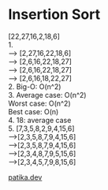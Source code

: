 # Insertion Sort

[22,27,16,2,18,6]  
1.  
--> [2,27,16,22,18,6]  
--> [2,6,16,22,18,27]  
--> [2,6,16,22,18,27]  
--> [2,6,16,18,22,27]  
2. Big-O: O(n^2)  
3. Average case: O(n^2)  
   Worst case: O(n^2)  
   Best case: O(n)  
4. 18: average case  
5. [7,3,5,8,2,9,4,15,6]  
   -->[2,3,5,8,7,9,4,15,6]  
   -->[2,3,5,8,7,9,4,15,6]  
   -->[2,3,4,8,7,9,5,15,6]  
   -->[2,3,4,5,7,9,8,15,6]

[patika.dev](https://www.patika.dev/tr)